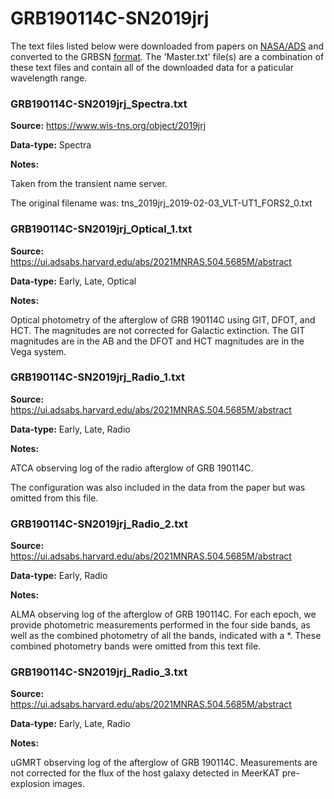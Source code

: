 # GRB190114C-SN2019jrj


The text files listed below were downloaded from papers on [NASA/ADS](https://ui.adsabs.harvard.edu) and converted to the GRBSN [format](https://github.com/GabrielF98/GRBSNWebtool/tree/master/Webtool/static/SourceData). The 'Master.txt' file(s) are a combination of these text files and contain all of the downloaded data for a paticular wavelength range.

### GRB190114C-SN2019jrj_Spectra.txt


**Source:** https://www.wis-tns.org/object/2019jrj

**Data-type:** Spectra

**Notes:**

Taken from the transient name server.

The original filename was: tns_2019jrj_2019-02-03_VLT-UT1_FORS2_0.txt

### GRB190114C-SN2019jrj_Optical_1.txt


**Source:** https://ui.adsabs.harvard.edu/abs/2021MNRAS.504.5685M/abstract

**Data-type:** Early, Late, Optical

**Notes:**

Optical photometry of the afterglow of GRB 190114C using GIT, DFOT, and HCT. The magnitudes are not corrected for Galactic extinction. The GIT magnitudes are in the AB and the DFOT and HCT magnitudes are in the Vega system.

### GRB190114C-SN2019jrj_Radio_1.txt


**Source:** https://ui.adsabs.harvard.edu/abs/2021MNRAS.504.5685M/abstract

**Data-type:** Early, Late, Radio

**Notes:**

ATCA observing log of the radio afterglow of GRB 190114C.

The configuration was also included in the data from the paper but was omitted from this file.

### GRB190114C-SN2019jrj_Radio_2.txt


**Source:** https://ui.adsabs.harvard.edu/abs/2021MNRAS.504.5685M/abstract

**Data-type:** Early, Radio

**Notes:**

ALMA observing log of the afterglow of GRB 190114C. For each epoch, we provide photometric measurements performed in the four side bands, as well as the combined photometry of all the bands, indicated with a *. These combined photometry bands were omitted from this text file.

### GRB190114C-SN2019jrj_Radio_3.txt


**Source:** https://ui.adsabs.harvard.edu/abs/2021MNRAS.504.5685M/abstract

**Data-type:** Early, Late, Radio

**Notes:**

uGMRT observing log of the afterglow of GRB 190114C. Measurements are not corrected for the flux of the host galaxy detected in MeerKAT pre-explosion images.


